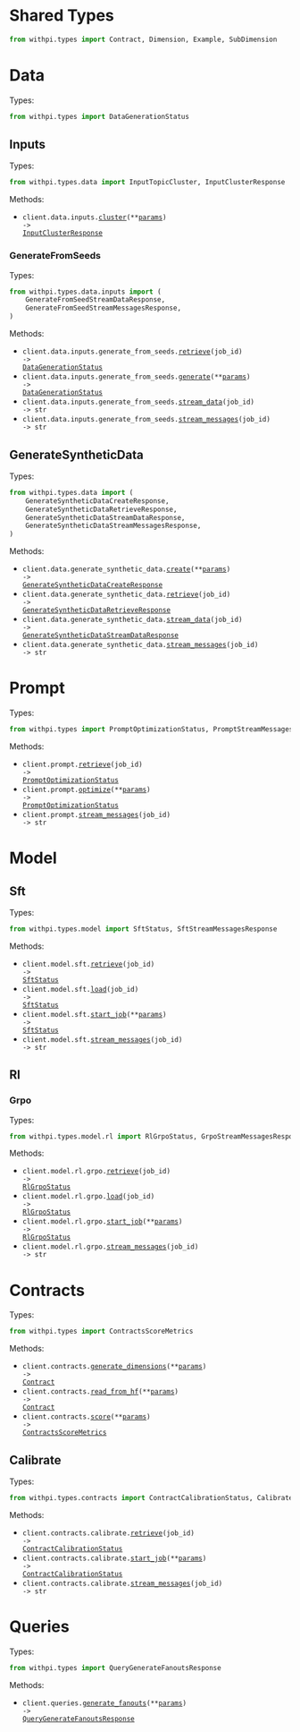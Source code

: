 # Shared Types

```python
from withpi.types import Contract, Dimension, Example, SubDimension
```

# Data

Types:

```python
from withpi.types import DataGenerationStatus
```

## Inputs

Types:

```python
from withpi.types.data import InputTopicCluster, InputClusterResponse
```

Methods:

- <code title="post /data/input/cluster">client.data.inputs.<a href="./src/withpi/resources/data/inputs/inputs.py">cluster</a>(\*\*<a href="src/withpi/types/data/input_cluster_params.py">params</a>) -> <a href="./src/withpi/types/data/input_cluster_response.py">InputClusterResponse</a></code>

### GenerateFromSeeds

Types:

```python
from withpi.types.data.inputs import (
    GenerateFromSeedStreamDataResponse,
    GenerateFromSeedStreamMessagesResponse,
)
```

Methods:

- <code title="get /data/input/generate_from_seeds/{job_id}">client.data.inputs.generate_from_seeds.<a href="./src/withpi/resources/data/inputs/generate_from_seeds.py">retrieve</a>(job_id) -> <a href="./src/withpi/types/data_generation_status.py">DataGenerationStatus</a></code>
- <code title="post /data/input/generate_from_seeds">client.data.inputs.generate_from_seeds.<a href="./src/withpi/resources/data/inputs/generate_from_seeds.py">generate</a>(\*\*<a href="src/withpi/types/data/inputs/generate_from_seed_generate_params.py">params</a>) -> <a href="./src/withpi/types/data_generation_status.py">DataGenerationStatus</a></code>
- <code title="get /data/input/generate_from_seeds/{job_id}/data">client.data.inputs.generate_from_seeds.<a href="./src/withpi/resources/data/inputs/generate_from_seeds.py">stream_data</a>(job_id) -> str</code>
- <code title="get /data/input/generate_from_seeds/{job_id}/messages">client.data.inputs.generate_from_seeds.<a href="./src/withpi/resources/data/inputs/generate_from_seeds.py">stream_messages</a>(job_id) -> str</code>

## GenerateSyntheticData

Types:

```python
from withpi.types.data import (
    GenerateSyntheticDataCreateResponse,
    GenerateSyntheticDataRetrieveResponse,
    GenerateSyntheticDataStreamDataResponse,
    GenerateSyntheticDataStreamMessagesResponse,
)
```

Methods:

- <code title="post /data/generate_synthetic_data">client.data.generate_synthetic_data.<a href="./src/withpi/resources/data/generate_synthetic_data.py">create</a>(\*\*<a href="src/withpi/types/data/generate_synthetic_data_create_params.py">params</a>) -> <a href="./src/withpi/types/data/generate_synthetic_data_create_response.py">GenerateSyntheticDataCreateResponse</a></code>
- <code title="get /data/generate_synthetic_data/{job_id}">client.data.generate_synthetic_data.<a href="./src/withpi/resources/data/generate_synthetic_data.py">retrieve</a>(job_id) -> <a href="./src/withpi/types/data/generate_synthetic_data_retrieve_response.py">GenerateSyntheticDataRetrieveResponse</a></code>
- <code title="get /data/generate_synthetic_data/{job_id}/data">client.data.generate_synthetic_data.<a href="./src/withpi/resources/data/generate_synthetic_data.py">stream_data</a>(job_id) -> <a href="./src/withpi/types/data/generate_synthetic_data_stream_data_response.py">GenerateSyntheticDataStreamDataResponse</a></code>
- <code title="get /data/generate_synthetic_data/{job_id}/messages">client.data.generate_synthetic_data.<a href="./src/withpi/resources/data/generate_synthetic_data.py">stream_messages</a>(job_id) -> str</code>

# Prompt

Types:

```python
from withpi.types import PromptOptimizationStatus, PromptStreamMessagesResponse
```

Methods:

- <code title="get /prompt/optimize/{job_id}">client.prompt.<a href="./src/withpi/resources/prompt.py">retrieve</a>(job_id) -> <a href="./src/withpi/types/prompt_optimization_status.py">PromptOptimizationStatus</a></code>
- <code title="post /prompt/optimize">client.prompt.<a href="./src/withpi/resources/prompt.py">optimize</a>(\*\*<a href="src/withpi/types/prompt_optimize_params.py">params</a>) -> <a href="./src/withpi/types/prompt_optimization_status.py">PromptOptimizationStatus</a></code>
- <code title="get /prompt/optimize/{job_id}/messages">client.prompt.<a href="./src/withpi/resources/prompt.py">stream_messages</a>(job_id) -> str</code>

# Model

## Sft

Types:

```python
from withpi.types.model import SftStatus, SftStreamMessagesResponse
```

Methods:

- <code title="get /model/sft/{job_id}">client.model.sft.<a href="./src/withpi/resources/model/sft.py">retrieve</a>(job_id) -> <a href="./src/withpi/types/model/sft_status.py">SftStatus</a></code>
- <code title="post /model/sft/{job_id}/load">client.model.sft.<a href="./src/withpi/resources/model/sft.py">load</a>(job_id) -> <a href="./src/withpi/types/model/sft_status.py">SftStatus</a></code>
- <code title="post /model/sft">client.model.sft.<a href="./src/withpi/resources/model/sft.py">start_job</a>(\*\*<a href="src/withpi/types/model/sft_start_job_params.py">params</a>) -> <a href="./src/withpi/types/model/sft_status.py">SftStatus</a></code>
- <code title="get /model/sft/{job_id}/messages">client.model.sft.<a href="./src/withpi/resources/model/sft.py">stream_messages</a>(job_id) -> str</code>

## Rl

### Grpo

Types:

```python
from withpi.types.model.rl import RlGrpoStatus, GrpoStreamMessagesResponse
```

Methods:

- <code title="get /model/rl/grpo/{job_id}">client.model.rl.grpo.<a href="./src/withpi/resources/model/rl/grpo.py">retrieve</a>(job_id) -> <a href="./src/withpi/types/model/rl/rl_grpo_status.py">RlGrpoStatus</a></code>
- <code title="post /model/rl/grpo/{job_id}/load">client.model.rl.grpo.<a href="./src/withpi/resources/model/rl/grpo.py">load</a>(job_id) -> <a href="./src/withpi/types/model/rl/rl_grpo_status.py">RlGrpoStatus</a></code>
- <code title="post /model/rl/grpo">client.model.rl.grpo.<a href="./src/withpi/resources/model/rl/grpo.py">start_job</a>(\*\*<a href="src/withpi/types/model/rl/grpo_start_job_params.py">params</a>) -> <a href="./src/withpi/types/model/rl/rl_grpo_status.py">RlGrpoStatus</a></code>
- <code title="get /model/rl/grpo/{job_id}/messages">client.model.rl.grpo.<a href="./src/withpi/resources/model/rl/grpo.py">stream_messages</a>(job_id) -> str</code>

# Contracts

Types:

```python
from withpi.types import ContractsScoreMetrics
```

Methods:

- <code title="post /contracts/generate_dimensions">client.contracts.<a href="./src/withpi/resources/contracts/contracts.py">generate_dimensions</a>(\*\*<a href="src/withpi/types/contract_generate_dimensions_params.py">params</a>) -> <a href="./src/withpi/types/shared/contract.py">Contract</a></code>
- <code title="post /contracts/read_from_hf">client.contracts.<a href="./src/withpi/resources/contracts/contracts.py">read_from_hf</a>(\*\*<a href="src/withpi/types/contract_read_from_hf_params.py">params</a>) -> <a href="./src/withpi/types/shared/contract.py">Contract</a></code>
- <code title="post /contracts/score">client.contracts.<a href="./src/withpi/resources/contracts/contracts.py">score</a>(\*\*<a href="src/withpi/types/contract_score_params.py">params</a>) -> <a href="./src/withpi/types/contracts_score_metrics.py">ContractsScoreMetrics</a></code>

## Calibrate

Types:

```python
from withpi.types.contracts import ContractCalibrationStatus, CalibrateStreamMessagesResponse
```

Methods:

- <code title="get /contracts/calibrate/{job_id}">client.contracts.calibrate.<a href="./src/withpi/resources/contracts/calibrate.py">retrieve</a>(job_id) -> <a href="./src/withpi/types/contracts/contract_calibration_status.py">ContractCalibrationStatus</a></code>
- <code title="post /contracts/calibrate">client.contracts.calibrate.<a href="./src/withpi/resources/contracts/calibrate.py">start_job</a>(\*\*<a href="src/withpi/types/contracts/calibrate_start_job_params.py">params</a>) -> <a href="./src/withpi/types/contracts/contract_calibration_status.py">ContractCalibrationStatus</a></code>
- <code title="get /contracts/calibrate/{job_id}/messages">client.contracts.calibrate.<a href="./src/withpi/resources/contracts/calibrate.py">stream_messages</a>(job_id) -> str</code>

# Queries

Types:

```python
from withpi.types import QueryGenerateFanoutsResponse
```

Methods:

- <code title="post /queries/generate_fanouts">client.queries.<a href="./src/withpi/resources/queries.py">generate_fanouts</a>(\*\*<a href="src/withpi/types/query_generate_fanouts_params.py">params</a>) -> <a href="./src/withpi/types/query_generate_fanouts_response.py">QueryGenerateFanoutsResponse</a></code>

